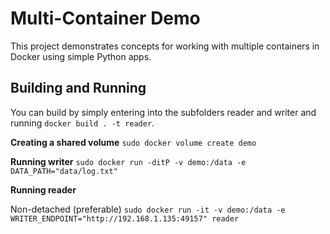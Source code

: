 # Multi-Container Demo

This project demonstrates concepts for working with multiple containers in Docker using simple Python apps.

## Building and Running

You can build by simply entering into the subfolders reader and writer and running `docker build . -t reader`.

**Creating a shared volume**
```sudo docker volume create demo```

**Running writer**
```sudo docker run -ditP -v demo:/data -e DATA_PATH="data/log.txt" ```

**Running reader**

Non-detached (preferable)
```sudo docker run -it -v demo:/data -e WRITER_ENDPOINT="http://192.168.1.135:49157" reader```